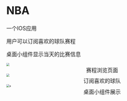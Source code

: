 # NBA
一个IOS应用

用户可以订阅喜欢的球队赛程

桌面小组件显示当天的比赛信息

<img src="/Users/liushaodong/xCodeProjects/nba2/nba2/img/IMG_0906.png" style="zoom:50%;" />

<center>赛程浏览页面</center>

<img src="/Users/liushaodong/xCodeProjects/nba2/nba2/img/IMG_0907.png" style="zoom:50%;" />

<center>订阅喜欢的球队</center>

<img src="/Users/liushaodong/xCodeProjects/nba2/nba2/img/IMG_0909.png" alt="a" style="zoom:50%;" />

<center>桌面小组件展示</center>


